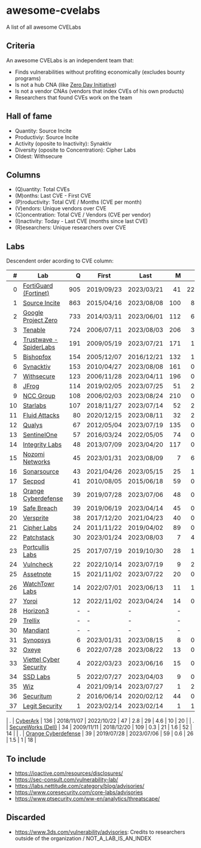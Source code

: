# awesome-cvelabs

A list of all awesome CVELabs

## Criteria

An awesome CVELabs is an independent team that:

* Finds vulnerabilities without profiting economically (excludes bounty programs)
* Is not a hub CNA (like [Zero Day Initiative](https://www.zerodayinitiative.com/))
* Is not a vendor CNAs (vendors that index CVEs of his own products)
* Researchers that found CVEs work on the team

## Hall of fame

* Quantity: Source Incite
* Productiviy: Source Incite
* Activity (oposite to Inactivity): Synaktiv
* Diversity (oposite to Concentration): Cipher Labs
* Oldest: Withsecure

## Columns

* (Q)uantity: Total CVEs
* (M)onths: Last CVE - First CVE
* (P)roductivity: Total CVE / Months (CVE per month)
* (V)endors: Unique vendors over CVE 
* (C)oncentration: Total CVE / Vendors (CVE per vendor)
* (I)nactivity: Today - Last CVE (months since last CVE)
* (R)esearchers: Unique researchers over CVE

## Labs

Descendent order acording to CVE column:

|  #  | Lab |  Q  |    First    |    Last     |  M  |  P  |  V  |  C  |  I  |  R  |
| --: |----------------------------------------------------| --: |------------|------------| --: | --: | --: | --: | --: | --: |
|  0  | [FortiGuard (Fortinet)](https://www.fortiguard.com/zeroday)                 | 905   | 2019/09/23  | 2023/03/21 | 41     | 22.0 | 179 | 5.0  | 5 | - |
|  1  | [Source Incite](https://srcincite.io/advisories/) | 863 | 2015/04/16  | 2023/08/08 | 100 | 8.6 | 65  | 13.2 | 0  | 14 |
|  2  | [Google Project Zero](https://bugs.chromium.org/p/project-zero/issues/list) | 733 | 2014/03/11  | 2023/06/01 | 112 | 6.5 | 59 | 12.4 | 2 | 41 |
|  3  | [Tenable](https://www.tenable.com/security/research) | 724 | 2006/07/11  | 2023/08/03 | 206 | 3.5 | 135 | 5.3 | 0 | - |
|  4  | [Trustwave - SpiderLabs](https://www.trustwave.com/en-us/resources/security-resources/security-advisories/) | 191 | 2009/05/19  | 2023/07/21 | 171 | 1.1 | 63 | 3.0 | 1 | 60 |
|  5  | [Bishopfox](https://bishopfox.com/blog/advisories) | 154 | 2005/12/07  | 2016/12/21 | 132 | 1.2 | 44 | 3.5 | 78 | 43 |
|  6  | [Synacktiv](https://www.synacktiv.com/en/advisories) | 153 | 2010/04/27  | 2023/08/08 | 161 | 0.9 | 52 | 2.9 | 0 | 42 |
|  7  | [Withsecure](https://labs.withsecure.com/advisories/) | 123 | 2006/11/28  | 2023/04/11 | 196 | 0.6 | 73 | 1.7 | 4 | - |
|  8  | [JFrog](https://research.jfrog.com/) | 114 | 2019/02/05  | 2023/07/25 | 51 | 2.2 | 56 | 2.0 | 1 | 7 |
|  9  | [NCC Group](https://research.nccgroup.com/category/technical-advisories/) | 108 | 2006/02/03  | 2023/08/24 | 210 | 0.5 | 80 | 1.3 | 0 | 220 |
| 10  | [Starlabs](https://starlabs.sg/advisories) | 107 | 2018/11/27  | 2023/07/14 | 52 | 2.0 | 24 | 4.4 | 1 | 3 |
| 11  | [Fluid Attacks](https://fluidattacks.com/advisories/) | 80 | 2020/12/15  | 2023/08/11 | 32 | 2.5 | 53 | 1.5 | 0 | 6 |
| 12  | [Qualys](https://www.qualys.com/research/security-advisories/) | 67 | 2012/05/04  | 2023/07/19 | 135 | 0.5 | 41 | - | 1 | - |
| 13  | [SentinelOne](https://www.sentinelone.com/labs/our-cves/) | 57 | 2016/03/24  | 2022/05/05 | 74 | 0.8 | 25 | 2.2 | 16 | 5 |
| 14  | [Integrity Labs](https://labs.integrity.pt/advisories/) | 48 | 2013/07/09  | 2023/04/20 | 117 | 0.4 | 37 | 1.3 | 4 | 7 |
| 15  | [Nozomi Networks](https://www.nozominetworks.com/labs/vulnerability-advisories/) | 45 | 2023/01/31  | 2023/08/09 | 7 | 6.4 | 8 | 5.6 | 0 | - |
| 16  | [Sonarsource](https://www.sonarsource.com/) | 43 | 2021/04/26  | 2023/05/15 | 25 | 1.7 | - | - | 2 | - |
| 17  | [Secpod](https://www.secpod.com/) | 41 | 2010/08/05  | 2015/06/18 | 59 | 0.7 | 35 | 1.1 | 97 | 8 |
| 18  | [Orange Cyberdefense](https://www.orangecyberdefense.com) | 39 | 2019/07/28  | 2023/07/06 | 48 | 0.8 | 29 | 1.3 | 1 | 18 |
| 19  | [Safe Breach](https://www.safebreach.com/cve-discoveries/) | 39 | 2019/06/19  | 2023/04/14 | 45 | 0.9 | 25 | 1.6 | 4 | - |
| 20  | [Versprite](https://versprite.com/) | 38 | 2017/12/20  | 2021/04/23 | 40 | 0.9 | 29 | 1.3 | 28 | - |
| 21  | [Cipher Labs](https://labs.cipher.com/projects/vulnerability-research/index.html) | 24 | 2011/11/22  | 2019/04/02 | 89 | 0.3 | 18 | 1.3 | 54 | 1 |
| 22  | [Patchstack](https://patchstack.com/) | 30 | 2023/01/24  | 2023/08/03 | 7 | 4.3 | - | - | 0 | - |
| 23  | [Portcullis Labs](https://labs.portcullis.co.uk/advisories/) | 25 | 2017/07/19  | 2019/10/30 | 28 | 1.2 | 10 | 2.5 | 45 | 10 |
| 24  | [Vulncheck](https://vulncheck.com/) | 22 | 2022/10/14  | 2023/07/19 | 9 | 2.4 | 16 | 1.3 | 1 | - |
| 25  | [Assetnote](https://www.assetnote.io/) | 15 | 2021/11/02  | 2023/07/22 | 20 | 0.7 | 14 | 1.0 | 1 | 2 |
| 26  | [WatchTowr Labs](https://labs.watchtowr.com/) | 14 | 2022/07/01  | 2023/06/13 | 11 | 1.3 | 10 | 1.4 | 2 | 4 |
| 27  | [Yoroi](https://yoroi.company/research/) | 12 | 2022/11/02  | 2023/04/24 | 14 | 0.8 | 3 | 4.0 | 3 | 2 |
| 28  | [Horizon3](https://www.horizon3.ai/) | - | - | - | - | - | - | - | - | - |
| 29  | [Trellix](https://www.trellix.com/) | - | - | - | - | - | - | - | - | - |
| 30  | [Mandiant](https://www.mandiant.com/) | - | - | - | - | - | - | - | - | - |
| 31  | [Synopsys](https://www.synopsys.com/blogs/software-security/tag/cybersecurity-research-center/) | 6 | 2023/01/31  | 2023/08/15 | 8 | 0.9 | 5 | 1.2 | 0 | 6 |
| 32  | [Oxeye](https://www.oxeye.io/resources-category/research) | 6 | 2022/07/28  | 2023/08/22 | 13 | 0.7 | 4 | 1.5 | 0 | 2 |
| 33  | [Viettel Cyber Security](https://blog.viettelcybersecurity.com/tag/researches/) | 4 | 2022/03/23  | 2023/06/16 | 15 | 0.3 | 4 | 1.0 | 2 | 7 |
| 34  | [SSD Labs](https://ssd-disclosure.com/advisories/) | 5 | 2022/07/27  | 2023/04/03 | 9 | 0.3 | 3 | 1.6 | 4 | 2 |
| 35  | [Wiz](https://www.wiz.io/blog/tag/research) | 4 | 2021/09/14  | 2023/07/27 | 1 | 2.0 | 2 | 2.0 | 1 | 2 |
| 36  | [Securitum](https://research.securitum.com/) | 2 | 2016/06/14  | 2020/02/12 | 44 | 0.1 | 2 | 1.0 | 42 | 1 |
| 37  | [Legit Security](https://www.legitsecurity.com/) | 1 | 2023/02/14  | 2023/02/14 | 1 | 1.0 | 1 | 1.0 | 7 | 1 |
 
| .   | [CyberArk](https://labs.cyberark.com/cyberark-labs-security-advisories/)            | 136 | 2018/11/07 | 2022/10/22 | 47  | 2.8 | 29 |  4.6  | 10 | 20 |
| .   | [SecureWorks (Dell)](https://www.secureworks.com/research/#resource-type=Advisory)  | 34  | 2009/11/11 | 2018/12/20 | 109 | 0.3 | 21 |  1.6  | 52 | 14 |
| .   | [Orange Cyberdefense](https://github.com/Orange-Cyberdefense/CVE-repository)        | 39  | 2019/07/28 | 2023/07/06 | 59  | 0.6 | 26 |  1.5  | 1  | 18 | 

## To include

* https://ioactive.com/resources/disclosures/
* https://sec-consult.com/vulnerability-lab/
* https://labs.nettitude.com/category/blog/advisories/
* https://www.coresecurity.com/core-labs/advisories
* https://www.ptsecurity.com/ww-en/analytics/threatscape/

## Discarded

* https://www.3ds.com/vulnerability/advisories: Credits to researchers outside of the organization / NOT_A_LAB_IS_AN_INDEX
